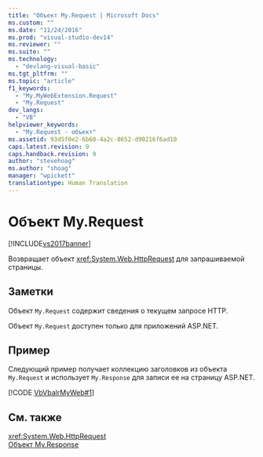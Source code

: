 ```yaml
---
title: "Объект My.Request | Microsoft Docs"
ms.custom: ""
ms.date: "11/24/2016"
ms.prod: "visual-studio-dev14"
ms.reviewer: ""
ms.suite: ""
ms.technology: 
  - "devlang-visual-basic"
ms.tgt_pltfrm: ""
ms.topic: "article"
f1_keywords: 
  - "My.MyWebExtension.Request"
  - "My.Request"
dev_langs: 
  - "VB"
helpviewer_keywords: 
  - "My.Request - объект"
ms.assetid: 93d5f0e2-6b60-4a2c-8652-d90216f6ad10
caps.latest.revision: 9
caps.handback.revision: 9
author: "stevehoag"
ms.author: "shoag"
manager: "wpickett"
translationtype: Human Translation
---
```

# Объект My.Request
[!INCLUDE[vs2017banner](../../../csharp/includes/vs2017banner.md)]

Возвращает объект <xref:System.Web.HttpRequest> для запрашиваемой страницы.  
  
## Заметки  
 Объект `My.Request` содержит сведения о текущем запросе HTTP.  
  
 Объект `My.Request` доступен только для приложений ASP.NET.  
  
## Пример  
 Следующий пример получает коллекцию заголовков из объекта `My.Request` и использует `My.Response` для записи ее на страницу ASP.NET.  
  
 [!CODE [VbVbalrMyWeb#1](../CodeSnippet/VS_Snippets_VBCSharp/VbVbalrMyWeb#1)]  
  
## См. также  
 <xref:System.Web.HttpRequest>   
 [Объект My.Response](../../../visual-basic/language-reference/objects/my-response-object.md)